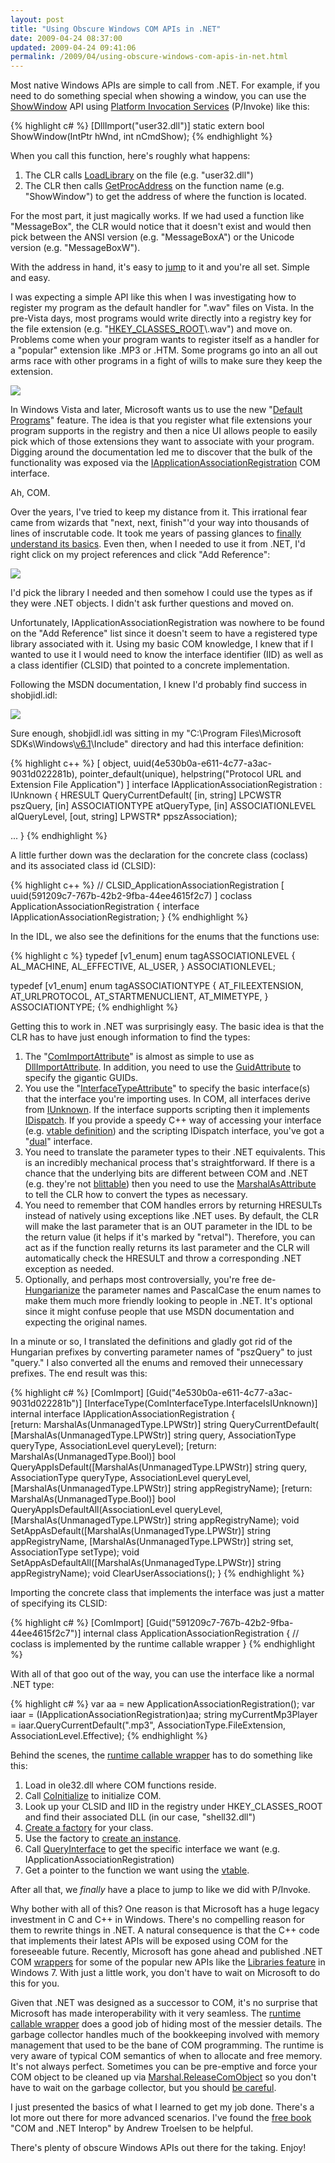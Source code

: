 ```yaml
---
layout: post
title: "Using Obscure Windows COM APIs in .NET"
date: 2009-04-24 08:37:00
updated: 2009-04-24 09:41:06
permalink: /2009/04/using-obscure-windows-com-apis-in-net.html
---
```

Most native Windows APIs are simple to call from .NET. For example, if you need to do something special when showing a window, you can use the [ShowWindow](http://msdn.microsoft.com/en-us/library/ms633548%28VS.85%29.aspx) API using [Platform Invocation Services](http://en.wikipedia.org/wiki/Platform_Invocation_Services) (P/Invoke) like this:

{% highlight c# %}
[DllImport("user32.dll")]
static extern bool ShowWindow(IntPtr hWnd, int nCmdShow);
{% endhighlight %}

When you call this function, here's roughly what happens:

1.  The CLR calls [LoadLibrary](http://msdn.microsoft.com/en-us/library/ms684175%28VS.85%29.aspx) on the file (e.g. "user32.dll")
2.  The CLR then calls [GetProcAddress](http://msdn.microsoft.com/en-us/library/ms683212%28VS.85%29.aspx) on the function name (e.g. "ShowWindow") to get the address of where the function is located.

For the most part, it just magically works. If we had used a function like "MessageBox", the CLR would notice that it doesn't exist and would then pick between the ANSI version (e.g. "MessageBoxA") or the Unicode version (e.g. "MessageBoxW").

With the address in hand, it's easy to [jump](http://en.wikipedia.org/wiki/Branch_%28computer_science%29) to it and you're all set. Simple and easy.

I was expecting a simple API like this when I was investigating how to register my program as the default handler for ".wav" files on Vista. In the pre-Vista days, most programs would write directly into a registry key for the file extension (e.g. "[HKEY\_CLASSES\_ROOT](http://msdn.microsoft.com/en-us/library/ms724475%28VS.85%29.aspx)\\.wav") and move on. Problems come when your program wants to register itself as a handler for a "popular" extension like .MP3 or .HTM. Some programs go into an all out arms race with other programs in a fight of wills to make sure they keep the extension.

![](/assets/using-obscure-windows-com-apis-in-net/SetFileAssociations.png)

In Windows Vista and later, Microsoft wants us to use the new "[Default Programs](http://msdn.microsoft.com/en-us/library/bb756951.aspx)" feature. The idea is that you register what file extensions your program supports in the registry and then a nice UI allows people to easily pick which of those extensions they want to associate with your program. Digging around the documentation led me to discover that the bulk of the functionality was exposed via the [IApplicationAssociationRegistration](http://msdn.microsoft.com/en-us/library/bb776332.aspx) COM interface.

Ah, COM.

Over the years, I've tried to keep my distance from it. This irrational fear came from wizards that "next, next, finish"'d your way into thousands of lines of inscrutable code. It took me years of passing glances to [finally understand its basics](http://www.moserware.com/2008/01/finally-understanding-com-after.html). Even then, when I needed to use it from .NET, I'd right click on my project references and click "Add Reference":

![](/assets/using-obscure-windows-com-apis-in-net/AddComReference.png)

I'd pick the library I needed and then somehow I could use the types as if they were .NET objects. I didn't ask further questions and moved on.

Unfortunately, IApplicationAssociationRegistration was nowhere to be found on the "Add Reference" list since it doesn't seem to have a registered type library associated with it. Using my basic COM knowledge, I knew that if I wanted to use it I would need to know the interface identifier (IID) as well as a class identifier (CLSID) that pointed to a concrete implementation.

Following the MSDN documentation, I knew I'd probably find success in shobjidl.idl:

![](/assets/using-obscure-windows-com-apis-in-net/InterfaceInformation.png)

Sure enough, shobjidl.idl was sitting in my "C:\\Program Files\\Microsoft SDKs\\Windows\\[v6.1](http://www.microsoft.com/downloads/details.aspx?FamilyID=e6e1c3df-a74f-4207-8586-711ebe331cdc&displaylang=en)\\Include" directory and had this interface definition:

{% highlight c++ %}
[
 object,
 uuid(4e530b0a-e611-4c77-a3ac-9031d022281b),
 pointer_default(unique),
 helpstring("Protocol URL and Extension File Application")
]
interface IApplicationAssociationRegistration : IUnknown
{
 HRESULT QueryCurrentDefault(
     [in, string] LPCWSTR pszQuery,
     [in] ASSOCIATIONTYPE atQueryType,
     [in] ASSOCIATIONLEVEL alQueryLevel,
     [out, string] LPWSTR* ppszAssociation);

...
}
{% endhighlight %}

A little further down was the declaration for the concrete class (coclass) and its associated class id (CLSID):

{% highlight c++ %}
// CLSID_ApplicationAssociationRegistration
[ uuid(591209c7-767b-42b2-9fba-44ee4615f2c7) ] coclass ApplicationAssociationRegistration
{
 interface IApplicationAssociationRegistration;
}
{% endhighlight %}

In the IDL, we also see the definitions for the enums that the functions use:

{% highlight c %}
typedef [v1_enum] enum tagASSOCIATIONLEVEL
{
 AL_MACHINE,
 AL_EFFECTIVE,
 AL_USER,
} ASSOCIATIONLEVEL;

typedef [v1_enum] enum tagASSOCIATIONTYPE
{
 AT_FILEEXTENSION,
 AT_URLPROTOCOL,
 AT_STARTMENUCLIENT,
 AT_MIMETYPE,
} ASSOCIATIONTYPE;
{% endhighlight %}

Getting this to work in .NET was surprisingly easy. The basic idea is that the CLR has to have just enough information to find the types:

1.  The "[ComImportAttribute](http://msdn.microsoft.com/en-us/library/system.runtime.interopservices.comimportattribute.aspx)" is almost as simple to use as [DllImportAttribute](http://msdn.microsoft.com/en-us/library/system.runtime.interopservices.dllimportattribute.aspx). In addition, you need to use the [GuidAttribute](http://msdn.microsoft.com/en-us/library/system.runtime.interopservices.guidattribute.aspx) to specify the gigantic GUIDs.
2.  You use the "[InterfaceTypeAttribute](http://msdn.microsoft.com/en-us/library/system.runtime.interopservices.interfacetypeattribute.aspx)" to specify the basic interface(s) that the interface you're importing uses. In COM, all interfaces derive from [IUnknown](http://msdn.microsoft.com/en-us/library/ms680509.aspx). If the interface supports scripting then it implements [IDispatch](http://msdn.microsoft.com/en-us/library/ms221608.aspx). If you provide a speedy C++ way of accessing your interface (e.g. [vtable definition](http://blogs.msdn.com/oldnewthing/archive/2004/02/05/68017.aspx)) and the scripting IDispatch interface, you've got a "[dual](http://msdn.microsoft.com/en-us/library/aa366807%28VS.85%29.aspx)" interface.
3.  You need to translate the parameter types to their .NET equivalents. This is an incredibly mechanical process that's straightforward. If there is a chance that the underlying bits are different between COM and .NET (e.g. they're not [blittable](http://msdn.microsoft.com/en-us/library/75dwhxf7.aspx)) then you need to use the [MarshalAsAttribute](http://msdn.microsoft.com/en-us/library/system.runtime.interopservices.marshalasattribute.aspx) to tell the CLR how to convert the types as necessary.
4.  You need to remember that COM handles errors by returning HRESULTs instead of natively using exceptions like .NET uses. By default, the CLR will make the last parameter that is an OUT parameter in the IDL to be the return value (it helps if it's marked by "retval"). Therefore, you can act as if the function really returns its last parameter and the CLR will automatically check the HRESULT and throw a corresponding .NET exception as needed.
5.  Optionally, and perhaps most controversially, you're free de-[Hungarianize](http://en.wikipedia.org/wiki/Hungarian_notation) the parameter names and PascalCase the enum names to make them much more friendly looking to people in .NET. It's optional since it might confuse people that use MSDN documentation and expecting the original names.

In a minute or so, I translated the definitions and gladly got rid of the Hungarian prefixes by converting parameter names of "pszQuery" to just "query." I also converted all the enums and removed their unnecessary prefixes. The end result was this:

{% highlight c# %}
[ComImport]
[Guid("4e530b0a-e611-4c77-a3ac-9031d022281b")]
[InterfaceType(ComInterfaceType.InterfaceIsIUnknown)]
internal interface IApplicationAssociationRegistration
{   
 [return: MarshalAs(UnmanagedType.LPWStr)]
 string QueryCurrentDefault( [MarshalAs(UnmanagedType.LPWStr)] string query,
                           AssociationType queryType,
                           AssociationLevel queryLevel);
 [return: MarshalAs(UnmanagedType.Bool)]
 bool QueryAppIsDefault([MarshalAs(UnmanagedType.LPWStr)] string query,
                        AssociationType queryType,
                        AssociationLevel queryLevel,
                        [MarshalAs(UnmanagedType.LPWStr)] string appRegistryName);
 [return: MarshalAs(UnmanagedType.Bool)]
 bool QueryAppIsDefaultAll(AssociationLevel queryLevel,
                           [MarshalAs(UnmanagedType.LPWStr)] string appRegistryName);
 void SetAppAsDefault([MarshalAs(UnmanagedType.LPWStr)] string appRegistryName,
                      [MarshalAs(UnmanagedType.LPWStr)] string set,
                      AssociationType setType);
 void SetAppAsDefaultAll([MarshalAs(UnmanagedType.LPWStr)] string appRegistryName);
 void ClearUserAssociations();
}
{% endhighlight %}

Importing the concrete class that implements the interface was just a matter of specifying its CLSID:

{% highlight c# %}
[ComImport]
[Guid("591209c7-767b-42b2-9fba-44ee4615f2c7")]
internal class ApplicationAssociationRegistration
{
 // coclass is implemented by the runtime callable wrapper
}
{% endhighlight %}

With all of that goo out of the way, you can use the interface like a normal .NET type:

{% highlight c# %}
var aa = new ApplicationAssociationRegistration();
var iaar = (IApplicationAssociationRegistration)aa;
string myCurrentMp3Player = iaar.QueryCurrentDefault(".mp3", AssociationType.FileExtension, AssociationLevel.Effective);
{% endhighlight %}

Behind the scenes, the [runtime callable wrapper](http://msdn.microsoft.com/en-us/library/8bwh56xe.aspx) has to do something like this:

1.  Load in ole32.dll where COM functions reside.
2.  Call [CoInitialize](http://msdn.microsoft.com/en-us/library/ms678543.aspx) to initialize COM.
3.  Look up your CLSID and IID in the registry under HKEY\_CLASSES\_ROOT and find their associated DLL (in our case, "shell32.dll")
4.  [Create a factory](http://msdn.microsoft.com/en-us/library/ms684007%28VS.85%29.aspx) for your class.
5.  Use the factory to [create an instance](http://msdn.microsoft.com/en-us/library/ms682215%28VS.85%29.aspx).
6.  Call [QueryInterface](http://msdn.microsoft.com/en-us/library/ms682521%28VS.85%29.aspx) to get the specific interface we want (e.g. IApplicationAssociationRegistration)
7.  Get a pointer to the function we want using the [vtable](http://blogs.msdn.com/oldnewthing/archive/2004/02/05/68017.aspx).

After all that, we *finally* have a place to jump to like we did with P/Invoke.

Why bother with all of this? One reason is that Microsoft has a huge legacy investment in C and C++ in Windows. There's no compelling reason for them to rewrite things in .NET. A natural consequence is that the C++ code that implements their latest APIs will be exposed using COM for the foreseeable future. Recently, Microsoft has gone ahead and published .NET COM [wrappers](http://code.msdn.microsoft.com/Windows7Taskbar/Release/ProjectReleases.aspx?ReleaseId=2246) for some of the popular new APIs like the [Libraries feature](http://windowsteamblog.com/blogs/developers/archive/2009/04/23/consuming-the-contents-of-windows-7-libraries.aspx) in Windows 7. With just a little work, you don't have to wait on Microsoft to do this for you.

Given that .NET was designed as a successor to COM, it's no surprise that Microsoft has made interoperability with it very seamless. The [runtime callable wrapper](http://msdn.microsoft.com/en-us/library/8bwh56xe.aspx) does a good job of hiding most of the messier details. The garbage collector handles much of the bookkeeping involved with memory management that used to be the bane of COM programming. The runtime is very aware of typical COM semantics of when to allocate and free memory. It's not always perfect. Sometimes you can be pre-emptive and force your COM object to be cleaned up via [Marshal.ReleaseComObject](http://msdn.microsoft.com/en-us/library/system.runtime.interopservices.marshal.releasecomobject.aspx) so you don't have to wait on the garbage collector, but you should [be careful](http://blogs.msdn.com/cbrumme/archive/2003/04/16/51355.aspx).

I just presented the basics of what I learned to get my job done. There's a lot more out there for more advanced scenarios. I've found the [free book](http://www.theserverside.net/tt/articles/showarticle.tss?id=ComAndDotNetInterop_Book) "COM and .NET Interop" by Andrew Troelsen to be helpful.

There's plenty of obscure Windows APIs out there for the taking. Enjoy!